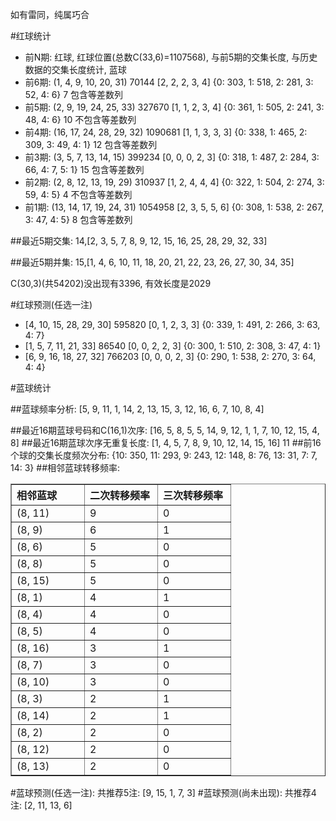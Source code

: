 <!-- 
.. title: 双色球2011034期(2011-03-27)数据分析报告
.. slug: slott-2011034-2011-03-27-report
.. date: 2011-03-28 08:00:00 UTC+08:00
.. tags: Lottery
.. link: 
.. description: 
.. type: text
-->

如有雷同，纯属巧合

<!-- TEASER_END-->

#红球统计

- 前N期: 红球, 红球位置(总数C(33,6)=1107568), 与前5期的交集长度, 与历史数据的交集长度统计, 蓝球
- 前6期: (1, 4, 9, 10, 20, 31) 70144 [2, 2, 2, 3, 4] {0: 303, 1: 518, 2: 281, 3: 52, 4: 6} 7 包含等差数列
- 前5期: (2, 9, 19, 24, 25, 33) 327670 [1, 1, 2, 3, 4] {0: 361, 1: 505, 2: 241, 3: 48, 4: 6} 10 不包含等差数列
- 前4期: (16, 17, 24, 28, 29, 32) 1090681 [1, 1, 3, 3, 3] {0: 338, 1: 465, 2: 309, 3: 49, 4: 1} 12 包含等差数列
- 前3期: (3, 5, 7, 13, 14, 15) 399234 [0, 0, 0, 2, 3] {0: 318, 1: 487, 2: 284, 3: 66, 4: 7, 5: 1} 15 包含等差数列
- 前2期: (2, 8, 12, 13, 19, 29) 310937 [1, 2, 4, 4, 4] {0: 322, 1: 504, 2: 274, 3: 59, 4: 5} 4 不包含等差数列
- 前1期: (13, 14, 17, 19, 24, 31) 1054958 [2, 3, 5, 5, 6] {0: 308, 1: 538, 2: 267, 3: 47, 4: 5} 8 包含等差数列

##最近5期交集:
14,[2, 3, 5, 7, 8, 9, 12, 15, 16, 25, 28, 29, 32, 33]

##最近5期并集:
15,[1, 4, 6, 10, 11, 18, 20, 21, 22, 23, 26, 27, 30, 34, 35]

C(30,3)(共54202)没出现有3396, 
有效长度是2029

#红球预测(任选一注)

- [4, 10, 15, 28, 29, 30] 595820 [0, 1, 2, 3, 3] {0: 339, 1: 491, 2: 266, 3: 63, 4: 7}
- [1, 5, 7, 11, 21, 33] 86540 [0, 0, 2, 2, 3] {0: 300, 1: 510, 2: 308, 3: 47, 4: 1}
- [6, 9, 16, 18, 27, 32] 766203 [0, 0, 0, 2, 3] {0: 290, 1: 538, 2: 270, 3: 64, 4: 4}

#蓝球统计

##蓝球频率分析:
[5, 9, 11, 1, 14, 2, 13, 15, 3, 12, 16, 6, 7, 10, 8, 4]

##最近16期蓝球号码和C(16,1)次序:
[16, 5, 8, 5, 5, 14, 9, 12, 1, 1, 7, 10, 12, 15, 4, 8]
##最近16期蓝球次序无重复长度:
[1, 4, 5, 7, 8, 9, 10, 12, 14, 15, 16] 11
##前16个球的交集长度频次分布:
{10: 350, 11: 293, 9: 243, 12: 148, 8: 76, 13: 31, 7: 7, 14: 3}
##相邻蓝球转移频率:
<table border="1" class="table table-striped dataframe">
  <thead>
    <tr style="text-align: left;">
      <th style="min-width: 100px;">相邻蓝球</th>
      <th style="min-width: 100px;">二次转移频率</th>
      <th style="min-width: 100px;">三次转移频率</th>
    </tr>
  </thead>
  <tbody>
    <tr>
      <td> (8, 11)</td>
      <td> 9</td>
      <td> 0</td>
    </tr>
    <tr>
      <td>  (8, 9)</td>
      <td> 6</td>
      <td> 1</td>
    </tr>
    <tr>
      <td>  (8, 6)</td>
      <td> 5</td>
      <td> 0</td>
    </tr>
    <tr>
      <td>  (8, 8)</td>
      <td> 5</td>
      <td> 0</td>
    </tr>
    <tr>
      <td> (8, 15)</td>
      <td> 5</td>
      <td> 0</td>
    </tr>
    <tr>
      <td>  (8, 1)</td>
      <td> 4</td>
      <td> 1</td>
    </tr>
    <tr>
      <td>  (8, 4)</td>
      <td> 4</td>
      <td> 0</td>
    </tr>
    <tr>
      <td>  (8, 5)</td>
      <td> 4</td>
      <td> 0</td>
    </tr>
    <tr>
      <td> (8, 16)</td>
      <td> 3</td>
      <td> 1</td>
    </tr>
    <tr>
      <td>  (8, 7)</td>
      <td> 3</td>
      <td> 0</td>
    </tr>
    <tr>
      <td> (8, 10)</td>
      <td> 3</td>
      <td> 0</td>
    </tr>
    <tr>
      <td>  (8, 3)</td>
      <td> 2</td>
      <td> 1</td>
    </tr>
    <tr>
      <td> (8, 14)</td>
      <td> 2</td>
      <td> 1</td>
    </tr>
    <tr>
      <td>  (8, 2)</td>
      <td> 2</td>
      <td> 0</td>
    </tr>
    <tr>
      <td> (8, 12)</td>
      <td> 2</td>
      <td> 0</td>
    </tr>
    <tr>
      <td> (8, 13)</td>
      <td> 2</td>
      <td> 0</td>
    </tr>
  </tbody>
</table>
#蓝球预测(任选一注):
共推荐5注: [9, 15, 1, 7, 3]
#蓝球预测(尚未出现):
共推荐4注: [2, 11, 13, 6]

